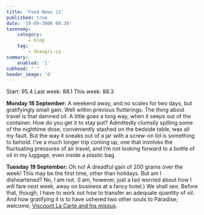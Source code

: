 ```yaml
---
title: 'Food News 11'
published: true
date: '19-09-2006 09:30'
taxonomy:
    category:
        - blog
    tag:
        - Shangri-La
summary:
    enabled: '1'
subhead: " "
header_image: '0'
---
```


Start: 95.4 Last week: 88.1  This week: 88.3

**Monday 18 September:** A weekend away, and no scales for two days, but gratifyingly small gain. Well within previous flutterings. The thing about travel is that damned oil. A little goes a long way, when it seeps out of the container. How do you get it to stay put? Admittedly clumsily spilling some of the nighttime dose, conveniently stashed on the bedside table, was all my fault. But the way it sneaks out of a jar with a screw-on lid is something to behold. I’ve a much longer trip coming up, one that involves the fluctuating pressures of air travel, and I’m not looking forward to a bottle of oil in my luggage, even inside a plastic bag.

**Tuesday 19 September:** Oh no! A dreadful gain of 200 grams over the week! This may be the first time, other than holidays. But am I disheartened? No, I am not. (I am, however, just a tad worried about how I will fare next week, away on business at a fancy hotel.) We shall see. Before that, though, I have to work out how to transfer an adequate quantity of oil. And how gratifying it is to have ushered two other souls to Paradise; welcome, [Viscount La Carte and his missus](http://viscountlacarte.blogspot.com/2006/09/here-i-am-in-shangri-la.html).
